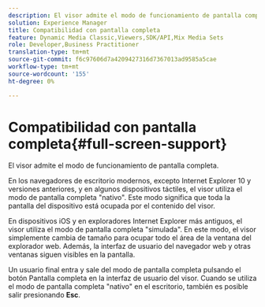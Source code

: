 ```yaml
---
description: El visor admite el modo de funcionamiento de pantalla completa.
solution: Experience Manager
title: Compatibilidad con pantalla completa
feature: Dynamic Media Classic,Viewers,SDK/API,Mix Media Sets
role: Developer,Business Practitioner
translation-type: tm+mt
source-git-commit: f6c97606d7a4209427316d7367013ad9585a5cae
workflow-type: tm+mt
source-wordcount: '155'
ht-degree: 0%

---
```



# Compatibilidad con pantalla completa{#full-screen-support}

El visor admite el modo de funcionamiento de pantalla completa.

En los navegadores de escritorio modernos, excepto Internet Explorer 10 y versiones anteriores, y en algunos dispositivos táctiles, el visor utiliza el modo de pantalla completa &quot;nativo&quot;. Este modo significa que toda la pantalla del dispositivo está ocupada por el contenido del visor.

En dispositivos iOS y en exploradores Internet Explorer más antiguos, el visor utiliza el modo de pantalla completa &quot;simulada&quot;. En este modo, el visor simplemente cambia de tamaño para ocupar todo el área de la ventana del explorador web. Además, la interfaz de usuario del navegador web y otras ventanas siguen visibles en la pantalla.

Un usuario final entra y sale del modo de pantalla completa pulsando el botón Pantalla completa en la interfaz de usuario del visor. Cuando se utiliza el modo de pantalla completa &quot;nativo&quot; en el escritorio, también es posible salir presionando **Esc**.
